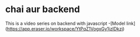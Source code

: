 # chai aur backend


This is a video series on backend with javascript
-[Model link] (https://app.eraser.io/workspace/YtPqZ1VogxGy1jzIDkzj)
